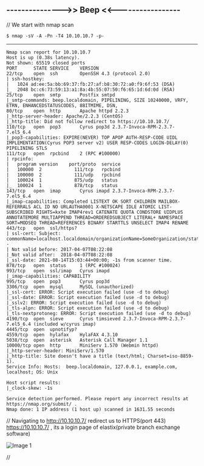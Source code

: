 ## --------------->> Beep <<-----------------

// We start with nmap scan

    $ nmap -sV -A -Pn -T4 10.10.10.7 -p-
------

    Nmap scan report for 10.10.10.7
    Host is up (0.38s latency).
    Not shown: 65519 closed ports
    PORT      STATE SERVICE    VERSION
    22/tcp    open  ssh        OpenSSH 4.3 (protocol 2.0)
    | ssh-hostkey: 
    |   1024 ad:ee:5a:bb:69:37:fb:27:af:b8:30:72:a0:f9:6f:53 (DSA)
    |_  2048 bc:c6:73:59:13:a1:8a:4b:55:07:50:f6:65:1d:6d:0d (RSA)
    25/tcp    open  smtp       Postfix smtpd
    |_smtp-commands: beep.localdomain, PIPELINING, SIZE 10240000, VRFY, ETRN, ENHANCEDSTATUSCODES, 8BITMIME, DSN, 
    80/tcp    open  http       Apache httpd 2.2.3
    |_http-server-header: Apache/2.2.3 (CentOS)
    |_http-title: Did not follow redirect to https://10.10.10.7/
    110/tcp   open  pop3       Cyrus pop3d 2.3.7-Invoca-RPM-2.3.7-7.el5_6.4
    |_pop3-capabilities: EXPIRE(NEVER) TOP APOP AUTH-RESP-CODE UIDL IMPLEMENTATION(Cyrus POP3 server v2) USER RESP-CODES LOGIN-DELAY(0) PIPELINING STLS
    111/tcp   open  rpcbind    2 (RPC #100000)
    | rpcinfo: 
    |   program version    port/proto  service
    |   100000  2            111/tcp   rpcbind
    |   100000  2            111/udp   rpcbind
    |   100024  1            875/udp   status
    |_  100024  1            878/tcp   status
    143/tcp   open  imap       Cyrus imapd 2.3.7-Invoca-RPM-2.3.7-7.el5_6.4
    |_imap-capabilities: Completed LISTEXT OK SORT CHILDREN MAILBOX-REFERRALS ACL ID NO URLAUTHA0001 X-NETSCAPE IDLE ATOMIC LIST-SUBSCRIBED RIGHTS=kxte IMAP4rev1 CATENATE QUOTA CONDSTORE UIDPLUS ANNOTATEMORE MULTIAPPEND THREAD=ORDEREDSUBJECT LITERAL+ NAMESPACE SORT=MODSEQ THREAD=REFERENCES BINARY STARTTLS UNSELECT IMAP4 RENAME
    443/tcp   open  ssl/https?
    | ssl-cert: Subject: commonName=localhost.localdomain/organizationName=SomeOrganization/stateOrProvinceName=SomeState/countryName=--
    | Not valid before: 2017-04-07T08:22:08
    |_Not valid after:  2018-04-07T08:22:08
    |_ssl-date: 2021-08-14T15:03:44+00:00; -1s from scanner time.
    878/tcp   open  status     1 (RPC #100024)
    993/tcp   open  ssl/imap   Cyrus imapd
    |_imap-capabilities: CAPABILITY
    995/tcp   open  pop3       Cyrus pop3d
    3306/tcp  open  mysql      MySQL (unauthorized)
    |_ssl-cert: ERROR: Script execution failed (use -d to debug)
    |_ssl-date: ERROR: Script execution failed (use -d to debug)
    |_sslv2: ERROR: Script execution failed (use -d to debug)
    |_tls-alpn: ERROR: Script execution failed (use -d to debug)
    |_tls-nextprotoneg: ERROR: Script execution failed (use -d to debug)
    4190/tcp  open  sieve      Cyrus timsieved 2.3.7-Invoca-RPM-2.3.7-7.el5_6.4 (included w/cyrus imap)
    4445/tcp  open  upnotifyp?
    4559/tcp  open  hylafax    HylaFAX 4.3.10
    5038/tcp  open  asterisk   Asterisk Call Manager 1.1
    10000/tcp open  http       MiniServ 1.570 (Webmin httpd)
    |_http-server-header: MiniServ/1.570
    |_http-title: Site doesn't have a title (text/html; Charset=iso-8859-1).
    Service Info: Hosts:  beep.localdomain, 127.0.0.1, example.com, localhost; OS: Unix

    Host script results:
    |_clock-skew: -1s

    Service detection performed. Please report any incorrect results at https://nmap.org/submit/ .
    Nmap done: 1 IP address (1 host up) scanned in 1631.55 seconds

// Navigating to http://10.10.10.7/ redirect us to HTTPS(port 443) https://10.10.10.7/ , its a login page of elastix(private branch exchange software)

![Image 1]()

// 

